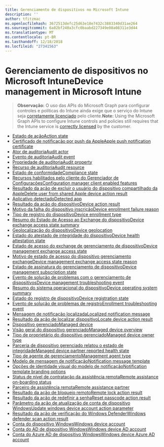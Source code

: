 ```yaml
---
title: Gerenciamento de dispositivos no Microsoft Intune
description: ''
author: tfitzmac
ms.openlocfilehash: 3672513defc25d63e18e7432c3883340d31ae264
ms.sourcegitcommit: 6a82bf240a3cfc0baabd227349e08a08311e3d44
ms.translationtype: MT
ms.contentlocale: pt-BR
ms.lasthandoff: 12/18/2018
ms.locfileid: "27341563"
---
```

# <a name="device-management-in-microsoft-intune"></a><span data-ttu-id="0086d-102">Gerenciamento de dispositivos no Microsoft Intune</span><span class="sxs-lookup"><span data-stu-id="0086d-102">Device management in Microsoft Intune</span></span>

> <span data-ttu-id="0086d-103">**Observação:** O uso das APIs do Microsoft Graph para configurar controles e políticas do Intune ainda exige que o serviço do Intune seja [corretamente licenciado](https://www.microsoft.com/en-us/cloud-platform/microsoft-intune-pricing) pelo cliente.</span><span class="sxs-lookup"><span data-stu-id="0086d-103">**Note:** Using the Microsoft Graph APIs to configure Intune controls and policies still requires that the Intune service is [correctly licensed](https://www.microsoft.com/en-us/cloud-platform/microsoft-intune-pricing) by the customer.</span></span>

- [<span data-ttu-id="0086d-104">Estado de ação</span><span class="sxs-lookup"><span data-stu-id="0086d-104">Action state</span></span>](intune-devices-actionstate.md)
- [<span data-ttu-id="0086d-105">Certificado de notificação por push da Apple</span><span class="sxs-lookup"><span data-stu-id="0086d-105">Apple push notification certificate</span></span>](intune-devices-applepushnotificationcertificate.md)
- [<span data-ttu-id="0086d-106">Ator de auditoria</span><span class="sxs-lookup"><span data-stu-id="0086d-106">Audit actor</span></span>](intune-auditing-auditactor.md)
- [<span data-ttu-id="0086d-107">Evento de auditoria</span><span class="sxs-lookup"><span data-stu-id="0086d-107">Audit event</span></span>](intune-auditing-auditevent.md)
- [<span data-ttu-id="0086d-108">Propriedade de auditoria</span><span class="sxs-lookup"><span data-stu-id="0086d-108">Audit property</span></span>](intune-auditing-auditproperty.md)
- [<span data-ttu-id="0086d-109">Recurso de auditoria</span><span class="sxs-lookup"><span data-stu-id="0086d-109">Audit resource</span></span>](intune-auditing-auditresource.md)
- [<span data-ttu-id="0086d-110">Estado de conformidade</span><span class="sxs-lookup"><span data-stu-id="0086d-110">Compliance state</span></span>](intune-devices-compliancestate.md)
- [<span data-ttu-id="0086d-111">Recursos habilitados pelo cliente do Gerenciador de Configurações</span><span class="sxs-lookup"><span data-stu-id="0086d-111">Configuration manager client enabled features</span></span>](intune-devices-configurationmanagerclientenabledfeatures.md)
- [<span data-ttu-id="0086d-112">Resultado da ação de excluir o usuário do dispositivo compartilhado da Apple</span><span class="sxs-lookup"><span data-stu-id="0086d-112">Delete user from shared Apple device action result</span></span>](intune-devices-deleteuserfromsharedappledeviceactionresult.md)
- [<span data-ttu-id="0086d-113">Aplicativo detectado</span><span class="sxs-lookup"><span data-stu-id="0086d-113">Detected app</span></span>](intune-devices-detectedapp.md)
- [<span data-ttu-id="0086d-114">Resultado da ação do dispositivo</span><span class="sxs-lookup"><span data-stu-id="0086d-114">Device action result</span></span>](intune-devices-deviceactionresult.md)
- [<span data-ttu-id="0086d-115">Motivo da falha do dispositivo inscrição</span><span class="sxs-lookup"><span data-stu-id="0086d-115">Device enrollment failure reason</span></span>](intune-troubleshooting-deviceenrollmentfailurereason.md)
- [<span data-ttu-id="0086d-116">Tipo de registro do dispositivo</span><span class="sxs-lookup"><span data-stu-id="0086d-116">Device enrollment type</span></span>](intune-devices-deviceenrollmenttype.md)
- [<span data-ttu-id="0086d-117">Resumo do Estado de Acesso ao Exchange do dispositivo</span><span class="sxs-lookup"><span data-stu-id="0086d-117">Device exchange access state summary</span></span>](intune-devices-deviceexchangeaccessstatesummary.md)
- [<span data-ttu-id="0086d-118">Geolocalização do dispositivo</span><span class="sxs-lookup"><span data-stu-id="0086d-118">Device geolocation</span></span>](intune-devices-devicegeolocation.md)
- [<span data-ttu-id="0086d-119">Estado do atestado de integridade do dispositivo</span><span class="sxs-lookup"><span data-stu-id="0086d-119">Device health attestation state</span></span>](intune-devices-devicehealthattestationstate.md)
- [<span data-ttu-id="0086d-120">Estado de acesso do exchange de gerenciamento de dispositivo</span><span class="sxs-lookup"><span data-stu-id="0086d-120">Device management exchange access state</span></span>](intune-devices-devicemanagementexchangeaccessstate.md)
- [<span data-ttu-id="0086d-121">Motivo de estado de acesso do dispositivo gerenciamento exchange</span><span class="sxs-lookup"><span data-stu-id="0086d-121">Device management exchange access state reason</span></span>](intune-devices-devicemanagementexchangeaccessstatereason.md)
- [<span data-ttu-id="0086d-122">Estado de assinatura do gerenciamento de dispositivo</span><span class="sxs-lookup"><span data-stu-id="0086d-122">Device management subscription state</span></span>](intune-devices-devicemanagementsubscriptionstate.md)
- [<span data-ttu-id="0086d-123">Evento de solução de problemas com o gerenciamento de dispositivos</span><span class="sxs-lookup"><span data-stu-id="0086d-123">Device management troubleshooting event</span></span>](intune-troubleshooting-devicemanagementtroubleshootingevent.md)
- [<span data-ttu-id="0086d-124">Resumo do sistema operacional do dispositivo</span><span class="sxs-lookup"><span data-stu-id="0086d-124">Device operating system summary</span></span>](intune-devices-deviceoperatingsystemsummary.md)
- [<span data-ttu-id="0086d-125">Estado do registro de dispositivo</span><span class="sxs-lookup"><span data-stu-id="0086d-125">Device registration state</span></span>](intune-devices-deviceregistrationstate.md)
- [<span data-ttu-id="0086d-126">Evento de solução de problemas de registro</span><span class="sxs-lookup"><span data-stu-id="0086d-126">Enrollment troubleshooting event</span></span>](intune-troubleshooting-enrollmenttroubleshootingevent.md)
- [<span data-ttu-id="0086d-127">Mensagem de notificação localizada</span><span class="sxs-lookup"><span data-stu-id="0086d-127">Localized notification message</span></span>](intune-notification-localizednotificationmessage.md)
- [<span data-ttu-id="0086d-128">Resultado da ação de localizar dispositivo</span><span class="sxs-lookup"><span data-stu-id="0086d-128">Locate device action result</span></span>](intune-devices-locatedeviceactionresult.md)
- [<span data-ttu-id="0086d-129">Dispositivo gerenciado</span><span class="sxs-lookup"><span data-stu-id="0086d-129">Managed device</span></span>](intune-devices-manageddevice.md)
- [<span data-ttu-id="0086d-130">Visão geral do dispositivo gerenciado</span><span class="sxs-lookup"><span data-stu-id="0086d-130">Managed device overview</span></span>](intune-devices-manageddeviceoverview.md)
- [<span data-ttu-id="0086d-131">Tipo de proprietário do dispositivo gerenciado</span><span class="sxs-lookup"><span data-stu-id="0086d-131">Managed device owner type</span></span>](intune-devices-manageddeviceownertype.md)
- [<span data-ttu-id="0086d-132">Parceria de dispositivo gerenciado relatou o estado de integridade</span><span class="sxs-lookup"><span data-stu-id="0086d-132">Managed device partner reported health state</span></span>](intune-devices-manageddevicepartnerreportedhealthstate.md)
- [<span data-ttu-id="0086d-133">Tipo de agente de gerenciamento</span><span class="sxs-lookup"><span data-stu-id="0086d-133">Management agent type</span></span>](intune-devices-managementagenttype.md)
- [<span data-ttu-id="0086d-134">Modelo de mensagem de notificação</span><span class="sxs-lookup"><span data-stu-id="0086d-134">Notification message template</span></span>](intune-notification-notificationmessagetemplate.md)
- [<span data-ttu-id="0086d-135">Opções de identidade visual do modelo de notificação</span><span class="sxs-lookup"><span data-stu-id="0086d-135">Notification template branding options</span></span>](intune-notification-notificationtemplatebrandingoptions.md)
- [<span data-ttu-id="0086d-136">Status de nível de contratação da assistência remota</span><span class="sxs-lookup"><span data-stu-id="0086d-136">Remote assistance on-boarding status</span></span>](intune-remoteassistance-remoteassistanceonboardingstatus.md)
- [<span data-ttu-id="0086d-137">Parceiro de assistência remota</span><span class="sxs-lookup"><span data-stu-id="0086d-137">Remote assistance partner</span></span>](intune-remoteassistance-remoteassistancepartner.md)
- [<span data-ttu-id="0086d-138">Resultado da ação de bloqueio remoto</span><span class="sxs-lookup"><span data-stu-id="0086d-138">Remote lock action result</span></span>](intune-devices-remotelockactionresult.md)
- [<span data-ttu-id="0086d-139">Resultado da ação de redefinir a senha</span><span class="sxs-lookup"><span data-stu-id="0086d-139">Reset passcode action result</span></span>](intune-devices-resetpasscodeactionresult.md)
- [<span data-ttu-id="0086d-140">Parâmetro da ação de atualização de conta de dispositivo Windows</span><span class="sxs-lookup"><span data-stu-id="0086d-140">Update windows device account action parameter</span></span>](intune-devices-updatewindowsdeviceaccountactionparameter.md)
- [<span data-ttu-id="0086d-141">Resultado da ação de verificação do Windows Defender</span><span class="sxs-lookup"><span data-stu-id="0086d-141">Windows defender scan action result</span></span>](intune-devices-windowsdefenderscanactionresult.md)
- [<span data-ttu-id="0086d-142">Conta do dispositivo Windows</span><span class="sxs-lookup"><span data-stu-id="0086d-142">Windows device account</span></span>](intune-devices-windowsdeviceaccount.md)
- [<span data-ttu-id="0086d-143">Conta do AD de dispositivo Windows</span><span class="sxs-lookup"><span data-stu-id="0086d-143">Windows device AD account</span></span>](intune-devices-windowsdeviceadaccount.md)
- [<span data-ttu-id="0086d-144">Conta do Azure AD de dispositivo Windows</span><span class="sxs-lookup"><span data-stu-id="0086d-144">Windows device Azure AD account</span></span>](intune-devices-windowsdeviceazureadaccount.md)

